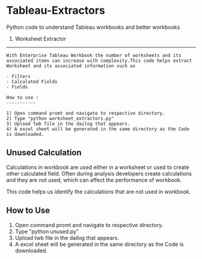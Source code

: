 # Tableau-Extractors
Python code to understand Tableau workbooks and better workbooks

1) Worksheet Extractor
----------------------
  
    With Enterprise Tableau Workbook the number of worksheets and its associated items can increase with complexity.This code helps extract Worksheet and its associated information such as
    
    - Filters
    - Calculated Fields
    - Fields
    
    How to use : 
    -----------
    
    1) Open command promt and navigate to respective directory.
    2) Type "python worksheet_extractors.py"
    3) Upload twb file in the dailog that appears.
    4) A excel sheet will be generated in the same directory as the Code is downloaded.



Unused Calculation
---------------------

   Calculations in workbook are used either in a worksheet or used to create other calculated field. Often during analysis developers create calculations and they are not used, which can affect the performance of workbook. 

This code helps us identify the calculations that are not used in workbook.

How to Use
----------

  1) Open command promt and navigate to respective directory.
  2) Type "python unused.py"
  3) Upload twb file in the dailog that appears.
  4) A excel sheet will be generated in the same directory as the Code is downloaded.
